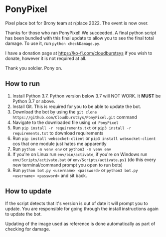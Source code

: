 # PonyPixel
Pixel place bot for Brony team at r/place 2022. The event is now over.

Thanks for those who ran PonyPixel! We succeeded. A final python script has been bundled with this final update to allow you to see the final total damage. To use it, run `python checkDamage.py`.

I have a donation page at https://ko-fi.com/cloudburstsys if you wish to donate, however it is not required at all.

Thank you soldier. Pony on.

## How to run
1. Install Python 3.7. Python version below 3.7 will NOT WORK. It **MUST** be Python 3.7 or above.
2. Install Git. This is required for you to be able to update the bot.
3. Download the bot by using the `git clone https://github.com/CloudburstSys/PonyPixel.git` command
4. Navigate to the downloaded file using `cd PonyPixel`
5. Run `pip install -r requirements.txt` or `pip3 install -r requirements.txt` to download requirements
6. Run `pip install websocket-client` or `pip3 install websocket-client` cos that one module just hates me apparently
7. Run `python -m venv env` or `python3 -m venv env`
8. If you're on Linux run `env/bin/activate`, if you're on Windows run `env/Scripts/activate.bat` or `env/Scripts/activate.ps1` (do this every new terminal/command prompt you open to run bots)
7. Run `python bot.py <username> <password>` or `python3 bot.py <username> <password>` and sit back.

## How to update
If the script detects that it's version is out of date it will prompt you to update. You are responsible for going through the install instructions again to update the bot.

Updating of the image used as reference is done automatically as part of checking for damage.
